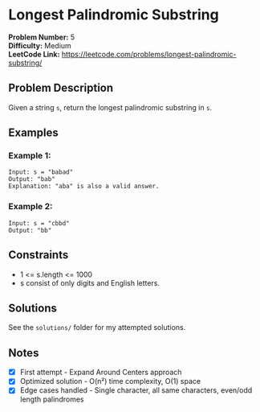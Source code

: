# Longest Palindromic Substring

**Problem Number:** 5  
**Difficulty:** Medium  
**LeetCode Link:** https://leetcode.com/problems/longest-palindromic-substring/

## Problem Description

Given a string `s`, return the longest palindromic substring in `s`.

## Examples

### Example 1:
```
Input: s = "babad"
Output: "bab"
Explanation: "aba" is also a valid answer.
```

### Example 2:
```
Input: s = "cbbd"
Output: "bb"
```

## Constraints

- 1 <= s.length <= 1000
- s consist of only digits and English letters.

## Solutions

See the `solutions/` folder for my attempted solutions.

## Notes

- [x] First attempt - Expand Around Centers approach
- [x] Optimized solution - O(n²) time complexity, O(1) space
- [x] Edge cases handled - Single character, all same characters, even/odd length palindromes
